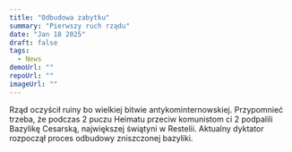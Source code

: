 ```yaml
---
title: "Odbudowa zabytku"
summary: "Pierwszy ruch rządu"
date: "Jan 18 2025"
draft: false
tags:
  - News
demoUrl: ""
repoUrl: ""
imageUrl: ""
---
```


Rząd oczyścił ruiny bo wielkiej bitwie antykominternowskiej.
Przypomnieć trzeba, że podczas 2 puczu Heimatu przeciw komunistom ci 2 podpalili Bazylikę Cesarską,
największej świątyni w Restelii. Aktualny dyktator rozpoczął proces odbudowy zniszczonej bazyliki.
